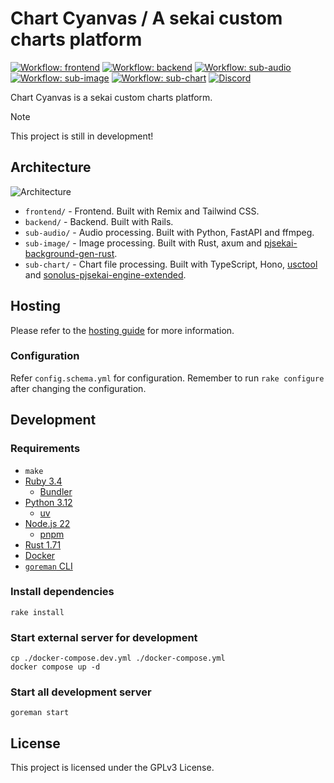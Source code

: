 # Chart Cyanvas / A sekai custom charts platform
[![Workflow: frontend](https://img.shields.io/github/actions/workflow/status/sevenc-nanashi/chart_cyanvas/frontend-check.yml?label=frontend&logo=github&logoColor=fff)](https://github.com/sevenc-nanashi/chart_cyanvas/actions/workflows/frontend-check.yml) [![Workflow: backend](https://img.shields.io/github/actions/workflow/status/sevenc-nanashi/chart_cyanvas/backend-check.yml?label=backend&logo=github&logoColor=fff)](https://github.com/sevenc-nanashi/chart_cyanvas/actions/workflows/backend-check.yml) [![Workflow: sub-audio](https://img.shields.io/github/actions/workflow/status/sevenc-nanashi/chart_cyanvas/sub-audio-check.yml?label=sub-audio&logo=github&logoColor=fff)](https://github.com/sevenc-nanashi/chart_cyanvas/actions/workflows/sub-audio-check.yml) [![Workflow: sub-image](https://img.shields.io/github/actions/workflow/status/sevenc-nanashi/chart_cyanvas/sub-image-check.yml?label=sub-image&logo=github&logoColor=fff)](https://github.com/sevenc-nanashi/chart_cyanvas/actions/workflows/sub-image-check.yml) [![Workflow: sub-chart](https://img.shields.io/github/actions/workflow/status/sevenc-nanashi/chart_cyanvas/sub-chart-check.yml?label=sub-sus&logo=github&logoColor=fff)](https://github.com/sevenc-nanashi/chart_cyanvas/actions/workflows/sub-sus-check.yml) [![Discord](https://img.shields.io/discord/1060525567797112832?logo=discord&logoColor=fff&color=5865f2&label=Discord)](https://discord.gg/2NP3U3r8Rz)

Chart Cyanvas is a sekai custom charts platform.

> [!NOTE]
> This project is still in development!

## Architecture

![Architecture](./architecture.svg)

- `frontend/` - Frontend. Built with Remix and Tailwind CSS.
- `backend/` - Backend. Built with Rails.
- `sub-audio/` - Audio processing. Built with Python, FastAPI and ffmpeg.
- `sub-image/` - Image processing. Built with Rust, axum and [pjsekai-background-gen-rust](https://github.com/sevenc-nanashi/pjsekai-background-gen-rust).
- `sub-chart/` - Chart file processing. Built with TypeScript, Hono, [usctool](https://github.com/sevenc-nanashi/usctool) and [sonolus-pjsekai-engine-extended](https://github.com/sevenc-nanashi/sonolus-pjsekai-engine-extended).

## Hosting
Please refer to the [hosting guide](./hosting.md) for more information.

### Configuration

Refer `config.schema.yml` for configuration.
Remember to run `rake configure` after changing the configuration.

## Development

### Requirements

- `make`
- [Ruby 3.4](https://ruby-lang.org)
  - [Bundler](https://bundler.io)
- [Python 3.12](https://python.org)
  - [uv](http://uv.astral.sh/)
- [Node.js 22](https://nodejs.org)
  - [pnpm](https://pnpm.io)
- [Rust 1.71](https://www.rust-lang.org/)
- [Docker](https://www.docker.com/)
- [`goreman` CLI](https://github.com/mattn/goreman)

### Install dependencies

```
rake install
```

### Start external server for development

```
cp ./docker-compose.dev.yml ./docker-compose.yml
docker compose up -d
```

### Start all development server

```
goreman start
```

## License

This project is licensed under the GPLv3 License.
